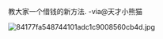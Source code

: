 


教大家一个借钱的新方法. -via@天才小熊猫

![84177fa548744101adc1c9008560cb4d.jpg](https://wxlzmt.github.io/cdn1/ext/qw/groups/40040/84177fa548744101adc1c9008560cb4d.jpg)


